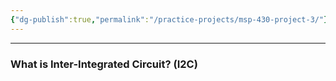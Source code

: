 ```yaml
---
{"dg-publish":true,"permalink":"/practice-projects/msp-430-project-3/"}
---
```


---

### What is Inter-Integrated Circuit? (I2C)
